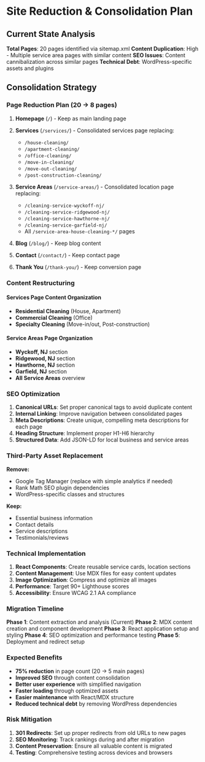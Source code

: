 # Site Reduction & Consolidation Plan

## Current State Analysis

**Total Pages**: 20 pages identified via sitemap.xml
**Content Duplication**: High - Multiple service area pages with similar content
**SEO Issues**: Content cannibalization across similar pages
**Technical Debt**: WordPress-specific assets and plugins

## Consolidation Strategy

### Page Reduction Plan (20 → 8 pages)

1. **Homepage** (`/`) - Keep as main landing page
2. **Services** (`/services/`) - Consolidated services page replacing:
   - `/house-cleaning/`
   - `/apartment-cleaning/`
   - `/office-cleaning/`
   - `/move-in-cleaning/`
   - `/move-out-cleaning/`
   - `/post-construction-cleaning/`

3. **Service Areas** (`/service-areas/`) - Consolidated location page replacing:
   - `/cleaning-service-wyckoff-nj/`
   - `/cleaning-service-ridgewood-nj/`
   - `/cleaning-service-hawthorne-nj/`
   - `/cleaning-service-garfield-nj/`
   - All `/service-area-house-cleaning-*/` pages

4. **Blog** (`/blog/`) - Keep blog content
5. **Contact** (`/contact/`) - Keep contact page
6. **Thank You** (`/thank-you/`) - Keep conversion page

### Content Restructuring

#### Services Page Content Organization
- **Residential Cleaning** (House, Apartment)
- **Commercial Cleaning** (Office)
- **Specialty Cleaning** (Move-in/out, Post-construction)

#### Service Areas Page Organization
- **Wyckoff, NJ** section
- **Ridgewood, NJ** section
- **Hawthorne, NJ** section
- **Garfield, NJ** section
- **All Service Areas** overview

### SEO Optimization

1. **Canonical URLs**: Set proper canonical tags to avoid duplicate content
2. **Internal Linking**: Improve navigation between consolidated pages
3. **Meta Descriptions**: Create unique, compelling meta descriptions for each page
4. **Heading Structure**: Implement proper H1-H6 hierarchy
5. **Structured Data**: Add JSON-LD for local business and service areas

### Third-Party Asset Replacement

**Remove:**
- Google Tag Manager (replace with simple analytics if needed)
- Rank Math SEO plugin dependencies
- WordPress-specific classes and structures

**Keep:**
- Essential business information
- Contact details
- Service descriptions
- Testimonials/reviews

### Technical Implementation

1. **React Components**: Create reusable service cards, location sections
2. **Content Management**: Use MDX files for easy content updates
3. **Image Optimization**: Compress and optimize all images
4. **Performance**: Target 90+ Lighthouse scores
5. **Accessibility**: Ensure WCAG 2.1 AA compliance

### Migration Timeline

**Phase 1**: Content extraction and analysis (Current)
**Phase 2**: MDX content creation and component development
**Phase 3**: React application setup and styling
**Phase 4**: SEO optimization and performance testing
**Phase 5**: Deployment and redirect setup

### Expected Benefits

- **75% reduction** in page count (20 → 5 main pages)
- **Improved SEO** through content consolidation
- **Better user experience** with simplified navigation
- **Faster loading** through optimized assets
- **Easier maintenance** with React/MDX structure
- **Reduced technical debt** by removing WordPress dependencies

### Risk Mitigation

1. **301 Redirects**: Set up proper redirects from old URLs to new pages
2. **SEO Monitoring**: Track rankings during and after migration
3. **Content Preservation**: Ensure all valuable content is migrated
4. **Testing**: Comprehensive testing across devices and browsers
